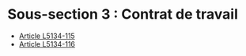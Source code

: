 # Sous-section 3 : Contrat de travail &#13;
&#13;
&#13;
&#13;
&#13;


* [Article L5134-115](./LEGIARTI000026538130.md)
* [Article L5134-116](./LEGIARTI000026538132.md)
